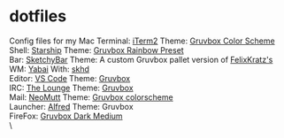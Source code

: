 # dotfiles
Config files for my Mac
Terminal: [iTerm2](https://iterm2.com/) Theme: [Gruvbox Color Scheme](https://github.com/herrbischoff/iterm2-gruvbox)
\
Shell: [Starship](https://starship.rs/) Theme: [Gruvbox Rainbow Preset](https://starship.rs/presets/gruvbox-rainbow.html) 
\
Bar: [SketchyBar](https://github.com/FelixKratz/SketchyBar) Theme: A custom Gruvbox pallet version of [FelixKratz's](https://github.com/FelixKratz/dotfiles/tree/master/.config/sketchybar)
\
WM: [Yabai](https://github.com/koekeishiya/yabai) With: [skhd](https://github.com/koekeishiya/skhd)
\
Editor: [VS Code](https://code.visualstudio.com/) Theme: [Gruvbox](https://github.com/jdinhify/vscode-theme-gruvbox)
\
IRC: [The Lounge](https://thelounge.chat/) Theme: [Gruvbox](https://github.com/K-orne/thelounge-theme-gruvbox)
\
Mail: [NeoMutt](https://neomutt.org/) Theme: [Gruvbox colorscheme](https://www.sthu.org/code/codesnippets/mutt-gruvbox.html)
\
Launcher: [Alfred](https://www.alfredapp.com/) Theme: Gruvbox 
\
FireFox: [Gruvbox Dark Medium](https://addons.mozilla.org/en-GB/firefox/addon/gruvbox-d-m/)
\
\

